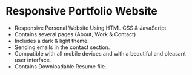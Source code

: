 # Responsive Portfolio Website
  * Responsive Personal Website Using HTML CSS & JavaScript
  * Contains several pages (About, Work & Contact)
  * Includes a dark & light theme.
  * Sending emails in the contact section.
  * Compatible with all mobile devices and with a beautiful and pleasant user interface.
  * Contains Downloadable Resume file.

